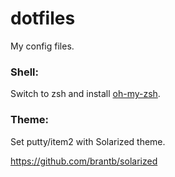 dotfiles
========

My config files.

### Shell:

Switch to zsh and install [oh-my-zsh](https://github.com/robbyrussell/oh-my-zsh).

### Theme:

Set putty/item2 with Solarized theme.

https://github.com/brantb/solarized
